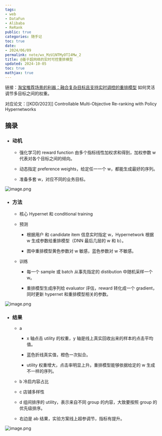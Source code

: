 ```yaml
---
tags:
- web
- DataFun
- Alibaba
- ReRank
public: true
categories: 随手记
toc: true
date:
- 2024/06/09
permalink: note/wx_MzU1NTMyOTI4Mw_2
title: @基于超网络的实时可控重排模型
updated: 2024-10-05
toc: true
mathjax: true
---
```


链接：[淘宝推荐场景的利器：融合复杂目标且支持实时调控的重排模型](https://mp.weixin.qq.com/s?__biz=MzU1NTMyOTI4Mw==&mid=2247693518&idx=2&sn=92f85cf2ba7d39761537252b18f3f817&chksm=fbd846a2ccafcfb4304057c67681f86ea9a3a51e7e7f67064a1b27909e9f89c63b54c9274877&scene=21#wechat_redirect) 如何灵活调节多目标之间的权重。

对应论文：[[KDD/2023]] Controllable Multi-Objective Re-ranking with Policy Hypernetworks

<!--more-->

## 摘录

  + ### 动机

    + 强化学习的 reward function 由多个指标线性加权求和得到，加权参数 w 代表对各个目标之间的倾向。

    + 动态指定 preference weights，给定任一一个 w，都能生成最好的序列。

    + 准备多套 w，对应不同的业务目标。

![image.png](/assets/image_1718352560106_0.png)

  + ### 方法

    + 核心 Hypernet 和 conditional training

    + 预测

      + 根据用户 和 candidate item 信息实时指定 w，Hypernetwork 根据 w 生成参数给重排模型（DNN 最后几层的 w 和 b）。

      + 图中重排模型黄色参数对 w 敏感，蓝色参数对 w 不敏感。

    + 训练

      + 每一个 sample 或 batch 从事先指定的 distibution 中随机采样一个 w。

      + 重排模型生成序列给 evaluator 评估，reward 转化成一个 gradient，同时更新 hypernet 和重排模型相关的参数。

![image.png](/assets/image_1718352871741_0.png)

  + ### 结果

    + a

      + x 轴点击 utility 的权重，y 轴是线上真实回收出来的样本的点击平均值。

      + 蓝色折线真实值，橙色一次拟合。

      + utility 权重增大，点击率明显上升。重排模型能够依据给定的 w 生成不一样的序列。

    + b 冷启内容占比

    + c 店铺多样性

    + d 组间排序的 utility，表示来自不同 group 的内容，大致要按照 group 的优先级排序。

    + 右边是 ab 结果，实验方案线上超参调节，指标有提升。

![image.png](/assets/image_1718353398741_0.png)
